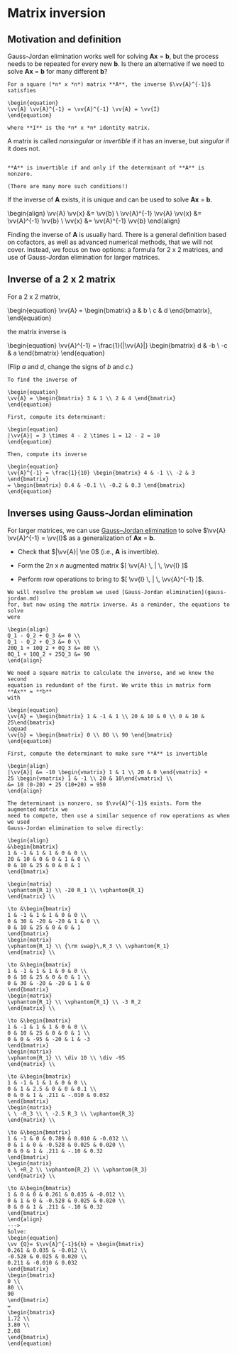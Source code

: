 # Matrix inversion

## Motivation and definition

Gauss-Jordan elimination works well for solving  **Ax** = **b**, but the process
needs to be repeated for every new **b**. Is there an alternative if we need to
solve **Ax** = **b** for many different **b**?

```{topic} Matrix inverse
For a square (*n* x *n*) matrix **A**, the inverse $\vv{A}^{-1}$ satisfies

\begin{equation}
\vv{A} \vv{A}^{-1} = \vv{A}^{-1} \vv{A} = \vv{I}
\end{equation}

where **I** is the *n* x *n* identity matrix.
```

A matrix is called *nonsingular* or *invertible* if it has an inverse, but
*singular* if it does not.

```{topic} Invertible matrix theorem

**A** is invertible if and only if the determinant of **A** is nonzero.

(There are many more such conditions!)
```

If the inverse of **A** exists, it is unique and can be used to
solve **Ax** = **b**.

\begin{align}
\vv{A} \vv{x} &= \vv{b} \\
\vv{A}^{-1} \vv{A} \vv{x} &= \vv{A}^{-1} \vv{b} \\
\vv{x} &= \vv{A}^{-1} \vv{b}
\end{align}

Finding the inverse of **A** is usually hard. There is a general definition
based on cofactors, as well as advanced numerical methods, that we will not
cover. Instead, we focus on two options: a formula for 2 x 2 matrices, and
use of Gauss-Jordan elimination for larger matrices.

## Inverse of a 2 x 2 matrix

For a 2 x 2 matrix,

\begin{equation}
\vv{A} = \begin{bmatrix} a & b \\ c & d \end{bmatrix},
\end{equation}

the matrix inverse is

\begin{equation}
\vv{A}^{-1} = \frac{1}{|\vv{A}|} \begin{bmatrix} d & -b \\ -c & a \end{bmatrix}
\end{equation}

(Flip *a* and *d*, change the signs of *b* and *c*.)

```{example} 2 x 2 inverse
To find the inverse of

\begin{equation}
\vv{A} = \begin{bmatrix} 3 & 1 \\ 2 & 4 \end{bmatrix}
\end{equation}

First, compute its determinant:

\begin{equation}
|\vv{A}| = 3 \times 4 - 2 \times 1 = 12 - 2 = 10
\end{equation}

Then, compute its inverse

\begin{equation}
\vv{A}^{-1} = \frac{1}{10} \begin{bmatrix} 4 & -1 \\ -2 & 3 \end{bmatrix}
= \begin{bmatrix} 0.4 & -0.1 \\ -0.2 & 0.3 \end{bmatrix}
\end{equation}
```

## Inverses using Gauss-Jordan elimination

For larger matrices, we can use [Gauss–Jordan elimination](gauss-jordan.md) to
solve $\vv{A} \vv{A}^{-1} = \vv{I}$ as a generalization of **Ax** = **b**.

- Check that $|\vv{A}| \ne 0$ (i.e., **A** is invertible).

- Form the 2*n* x *n* augmented matrix $[ \vv{A} \, | \, \vv{I} ]$

- Perform row operations to bring to $[ \vv{I} \, | \, \vv{A}^{-1} ]$.

```{example} Pump circuit
We will resolve the problem we used [Gauss-Jordan elimination](gauss-jordan.md)
for, but now using the matrix inverse. As a reminder, the equations to solve
were

\begin{align}
Q_1 - Q_2 + Q_3 &= 0 \\
Q_1 - Q_2 + Q_3 &= 0 \\
20Q_1 + 10Q_2 + 0Q_3 &= 80 \\
0Q_1 + 10Q_2 + 25Q_3 &= 90
\end{align}

We need a square matrix to calculate the inverse, and we know the second
equation is redundant of the first. We write this in matrix form **Ax** = **b**
with

\begin{equation}
\vv{A} = \begin{bmatrix} 1 & -1 & 1 \\ 20 & 10 & 0 \\ 0 & 10 & 25\end{bmatrix}
\qquad
\vv{b} = \begin{bmatrix} 0 \\ 80 \\ 90 \end{bmatrix}
\end{equation}

First, compute the determinant to make sure **A** is invertible

\begin{align}
|\vv{A}| &= -10 \begin{vmatrix} 1 & 1 \\ 20 & 0 \end{vmatrix} +
25 \begin{vmatrix} 1 & -1 \\ 20 & 10\end{vmatrix} \\
&= 10 (0-20) + 25 (10+20) = 950
\end{align}

The determinant is nonzero, so $\vv{A}^{-1}$ exists. Form the augmented matrix we
need to compute, then use a similar sequence of row operations as when we used
Gauss-Jordan elimination to solve directly:

\begin{align}
&\begin{bmatrix}
1 & -1 & 1 & 1 & 0 & 0 \\
20 & 10 & 0 & 0 & 1 & 0 \\
0 & 10 & 25 & 0 & 0 & 1
\end{bmatrix}

\begin{matrix}
\vphantom{R_1} \\ -20 R_1 \\ \vphantom{R_1}
\end{matrix} \\

\to &\begin{bmatrix}
1 & -1 & 1 & 1 & 0 & 0 \\
0 & 30 & -20 & -20 & 1 & 0 \\
0 & 10 & 25 & 0 & 0 & 1
\end{bmatrix}
\begin{matrix}
\vphantom{R_1} \\ {\rm swap}\,R_3 \\ \vphantom{R_1}
\end{matrix} \\

\to &\begin{bmatrix}
1 & -1 & 1 & 1 & 0 & 0 \\
0 & 10 & 25 & 0 & 0 & 1 \\
0 & 30 & -20 & -20 & 1 & 0
\end{bmatrix}
\begin{matrix}
\vphantom{R_1} \\ \vphantom{R_1} \\ -3 R_2
\end{matrix} \\

\to &\begin{bmatrix}
1 & -1 & 1 & 1 & 0 & 0 \\
0 & 10 & 25 & 0 & 0 & 1 \\
0 & 0 & -95 & -20 & 1 & -3
\end{bmatrix}
\begin{matrix}
\vphantom{R_1} \\ \div 10 \\ \div -95
\end{matrix} \\

\to &\begin{bmatrix}
1 & -1 & 1 & 1 & 0 & 0 \\
0 & 1 & 2.5 & 0 & 0 & 0.1 \\
0 & 0 & 1 & .211 & -.010 & 0.032 
\end{bmatrix}
\begin{matrix}
\ \ -R_3 \\ \ -2.5 R_3 \\ \vphantom{R_3}
\end{matrix} \\

\to &\begin{bmatrix}
1 & -1 & 0 & 0.789 & 0.010 & -0.032 \\
0 & 1 & 0 & -0.528 & 0.025 & 0.020 \\
0 & 0 & 1 & .211 & -.10 & 0.32 
\end{bmatrix}
\begin{matrix}
\ \ +R_2 \\ \vphantom{R_2} \\ \vphantom{R_3}
\end{matrix} \\

\to &\begin{bmatrix}
1 & 0 & 0 & 0.261 & 0.035 & -0.012 \\
0 & 1 & 0 & -0.528 & 0.025 & 0.020 \\
0 & 0 & 1 & .211 & -.10 & 0.32 
\end{bmatrix}
\end{align}
--->
Solve: 
\begin{equation}
\vv {Q}= $\vv{A}^{-1}${b} = \begin{bmatrix} 
0.261 & 0.035 & -0.012 \\
-0.528 & 0.025 & 0.020 \\
0.211 & -0.010 & 0.032 
\end{bmatrix}
\begin{bmatrix}
0 \\
80 \\
90 
\end{bmatrix}
=
\begin{bmatrix}
1.72 \\
3.80 \\
2.08 
\end{bmatrix}
\end{equation}


